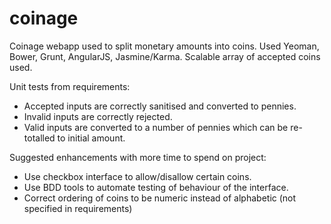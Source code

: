 coinage
=======

Coinage webapp used to split monetary amounts into coins.
Used Yeoman, Bower, Grunt, AngularJS, Jasmine/Karma. Scalable array of accepted coins used.

Unit tests from requirements:
- Accepted inputs are correctly sanitised and converted to pennies.
- Invalid inputs are correctly rejected.
- Valid inputs are converted to a number of pennies which can be re-totalled to initial amount.

Suggested enhancements with more time to spend on project:
- Use checkbox interface to allow/disallow certain coins.
- Use BDD tools to automate testing of behaviour of the interface.
- Correct ordering of coins to be numeric instead of alphabetic (not specified in requirements)
